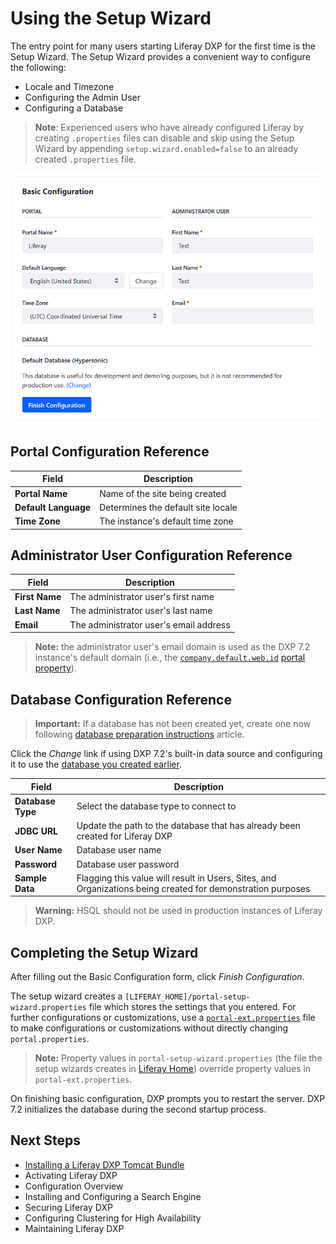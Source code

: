 # Using the Setup Wizard

The entry point for many users starting Liferay DXP for the first time is the Setup Wizard. The Setup Wizard provides a convenient way to configure the following:

* Locale and Timezone
* Configuring the Admin User
* Configuring a Database

> **Note**: Experienced users who have already configured Liferay by creating `.properties` files can disable and skip using the Setup Wizard by appending `setup.wizard.enabled=false` to an already created `.properties` file.

![Supply the information for the portal and the portal's default administrator user on the Basic Configuration page.](./using-the-setup-wizard/images/01.png)

## Portal Configuration Reference

| Field | Description |
| --- | --- |
| **Portal Name** | Name of the site being created |
| **Default Language** | Determines the default site locale |
| **Time Zone**  | The instance's default time zone |

## Administrator User Configuration Reference

| Field | Description |
| --- | --- |
| **First Name** | The administrator user's first name |
| **Last Name** | The administrator user's last name |
| **Email** | The administrator user's email address |

> **Note:** the administrator user's email domain is used as the DXP 7.2 instance's default domain (i.e., the [`company.default.web.id`](https://docs.liferay.com/dxp/portal/7.2-latest/propertiesdoc/portal.properties.html#Company) [portal property](../14-reference/03-portal-properties.md)).

## Database Configuration Reference

> **Important:** If a database has not been created yet, create one now following [database preparation instructions](./configuring-a-database.md) article.

Click the *Change* link if using DXP 7.2's built-in data source and configuring it to use the [database you created earlier](./configuring-a-database.md).

| Field | Description |
| --- | --- |
| **Database Type** | Select the database type to connect to |
| **JDBC URL** | Update the path to the database that has already been created for Liferay DXP |
| **User Name** | Database user name |
| **Password** | Database user password |
| **Sample Data** | Flagging this value will result in Users, Sites, and Organizations being created for demonstration purposes |

> **Warning:** HSQL should not be used in production instances of Liferay DXP.

## Completing the Setup Wizard

After filling out the Basic Configuration form, click *Finish Configuration*.

The setup wizard creates a `[LIFERAY_HOME]/portal-setup-wizard.properties` file which stores the settings that you entered. For further configurations or customizations, use a [`portal-ext.properties`](../14-reference/03-portal-properties.md) file to make configurations or customizations without directly changing `portal.properties`.

> **Note:** Property values in `portal-setup-wizard.properties` (the file the setup wizards creates in [Liferay Home](../14-reference/01-liferay-home.md)) override property values in `portal-ext.properties`.

On finishing basic configuration, DXP prompts you to restart the server. DXP 7.2 initializes the database during the second startup process.

## Next Steps

* [Installing a Liferay DXP Tomcat Bundle](./installing-a-liferay-dxp-tomcat-bundle.md)
* Activating Liferay DXP
* Configuration Overview
* Installing and Configuring a Search Engine
* Securing Liferay DXP
* Configuring Clustering for High Availability
* Maintaining Liferay DXP
